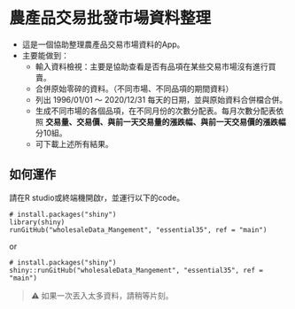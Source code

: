 # 農產品交易批發市場資料整理
- 這是一個協助整理農產品交易市場資料的App。
- 主要能做到：
  - 輸入資料檢視：主要是協助查看是否有品項在某些交易市場沒有進行買賣。
  - 合併原始零碎的資料。（不同市場、不同品項的期間資料） 
  - 列出 1996/01/01 ～ 2020/12/31 每天的日期，並與原始資料合併檔合併。
  - 生成不同市場的各個品項，在不同月份的次數分配表。每月次數分配表依照 **交易量、交易價、與前一天交易量的漲跌幅、與前一天交易價的漲跌幅** 分10組。
  - 可下載上述所有結果。

## 如何運作
請在R studio或終端機開啟r，並運行以下的code。

```
# install.packages("shiny")
library(shiny)
runGitHub("wholesaleData_Mangement", "essential35", ref = "main")
```
or
```
# install.packages("shiny")
shiny::runGitHub("wholesaleData_Mangement", "essential35", ref = "main")
```

> ⚠️ 如果一次丟入太多資料，請稍等片刻。
